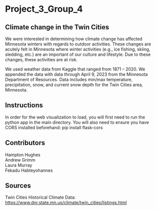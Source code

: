 # Project_3_Group_4
## Climate change in the Twin Cities

We were interested in determining how climate change has affected Minnesota winters with regards to outdoor activities. These changes are acutely felt in Minnesota where winter activities (e.g., ice fishing, skiing, sledding, etc.) are an important of our culture and lifestyle. Due to these changes, these activities are at risk.

We used weather data from Kaggle that ranged from 1871 – 2020. We appended the data with data through April 9, 2023 from the Minnesota Department of Resources. Data includes min/max temperature, precipitation, snow, and current snow depth for the Twin Cities area, Minnesota.

## Instructions

In order for the web visualization to load, you will first need to run the python app in the main directory.  You will also need to ensure you have CORS installed beforehand: pip install flask-cors

## Contributors 

Hampton Hughes <br>
Andrew Grimm <br>
Laura Murray <br>
Fekadu Habteyohannes <br>


## Sources
Twin Cities Historical Climate Data: 
https://www.dnr.state.mn.us/climate/twin_cities/listings.html
